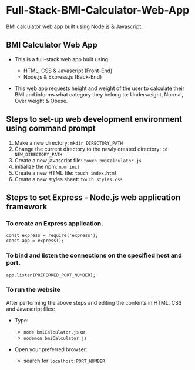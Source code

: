 # Full-Stack-BMI-Calculator-Web-App
BMI calculator web app built using Node.js &amp; Javascript.

## BMI Calculator Web App
- This is a full-stack web app built using:
  - HTML, CSS & Javascript (Front-End)
  - Node.js & Express.js (Back-End)
  
- This web app requests height and weight of the user to calculate their BMI and informs what category they belong to: Underweight, Normal, Over weight & Obese. 

## Steps to set-up web development environment using command prompt
1. Make a new directory: `mkdir DIRECTORY_PATH`
2. Change the current directory to the newly created directory: `cd NEW_DIRECTORY_PATH`
3. Create a new javascript file: `touch bmiCalculator.js`
4. initialize the npm: `npm init`
5. Create a new HTML file: `touch index.html`
6. Create a new styles sheet: `touch styles.css`

## Steps to set Express - Node.js web application framework

### To create an Express application.
`const express = require('express');` <br>
`const app = express();`

### To bind and listen the connections on the specified host and port.
`app.listen(PREFERRED_PORT_NUMBER);`

### To run the website
After performing the above steps and editing the contents in HTML, CSS and Javascript files: <br>
- Type:
  - `node bmiCalculator.js` or
  - `nodemon bmiCalculator.js` 
  
- Open your preferred browser:
  - search for `localhost:PORT_NUMBER`
